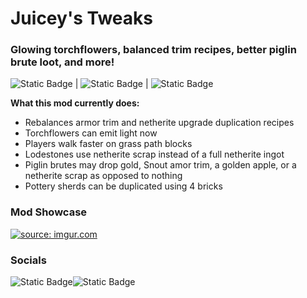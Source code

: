 <h1>Juicey's Tweaks</h1>
<h3>Glowing torchflowers, balanced trim recipes, better piglin brute loot, and more!</h3>

<img alt="Static Badge" src="https://img.shields.io/badge/Requires-Fabric%20API-purple?style=flat-square&labelColor=white">  |  <img alt="Static Badge" src="https://img.shields.io/badge/Minecraft%20Versions-1.20.1-purple?style=flat-square&labelColor=white">  |  <img alt="Static Badge" src="https://img.shields.io/badge/License-MIT-purple?style=flat-square&labelColor=white">


__What this mod currently does:__
- Rebalances armor trim and netherite upgrade duplication recipes
- Torchflowers can emit light now
- Players walk faster on grass path blocks
- Lodestones use netherite scrap instead of a full netherite ingot
- Piglin brutes may drop gold, Snout amor trim, a golden apple, or a netherite scrap as opposed to nothing
- Pottery sherds can be duplicated using 4 bricks

<h3>Mod Showcase</h3>
<a href="https://www.youtube.com/watch?v=2fiHofDDbQw"><img src="https://i.imgur.com/bEFcA63.jpg" title="source: imgur.com" /></a>

<h3>Socials</h3>
<img alt="Static Badge" src="https://img.shields.io/badge/GitHub-JuiceyBeans-purple?style=social&logo=github&logoColor=black&label=GitHub&labelColor=white&link=https%3A%2F %2Fgithub.com%2FJuiceyBeans%2FJuiceyTweaks"><img alt="Static Badge" src="https://img.shields.io/badge/Discord-juiceybeans-purple?style=social&logo=discord&logoColor=black">
